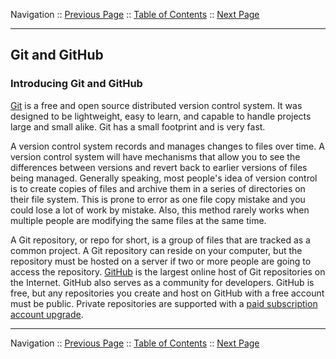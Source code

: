 Navigation :: [Previous Page](LTRPRG-1100-02-Tools.md) :: [Table of Contents](LTRPRG-1100-00-Intro.md#table-of-contents) :: [Next Page](LTRPRG-1100-02a2-Git-Ex1.md)

---

## Git and GitHub

### Introducing Git and GitHub

[Git](https://git-scm.com/) is a free and open source distributed version control system.  It was designed to be 
lightweight, easy to learn, and capable to handle projects large and small alike.  Git has a small footprint and is 
very fast.

A version control system records and manages changes to files over time.  A version control system will have 
mechanisms that allow you to see the differences between versions and revert back to earlier versions of files being 
managed.  Generally speaking, most people's idea of version control is to create copies of files and archive them in 
a series of directories on their file system.  This is prone to error as one file copy mistake and you could 
lose a lot of work by mistake.  Also, this method rarely works when multiple people are modifying the same files at the
same time.
 
A Git repository, or repo for short, is a group of files that are tracked as a common project.  A Git repository can 
reside on your computer, but the repository must be hosted on a server if two or more people are going to access the
repository.  [GitHub](https://github.com/) is the largest online host of Git repositories on the Internet.  GitHub 
also serves as a community for developers.  GitHub is free, but any repositories you create and host on GitHub with a
free account must be public.  Private repositories are supported with a
[paid subscription account upgrade](https://github.com/account/upgrade).


---

Navigation :: [Previous Page](LTRPRG-1100-02-Tools.md) :: [Table of Contents](LTRPRG-1100-00-Intro.md#table-of-contents) :: [Next Page](LTRPRG-1100-02a2-Git-Ex1.md)
